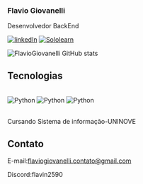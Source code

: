 ### Flavio Giovanelli
Desenvolvedor BackEnd


[![linkedIn](https://img.shields.io/badge/LinkedIn-0077B5?style=for-the-badge&logo=linkedin&logoColor=white)](https://www.linkedin.com/in/flaviogiovanelli123/)
[![Sololearn](https://img.shields.io/badge/-Sololearn-3a464b?style=for-the-badge&logo=Sololearn&logoColor=white)](https://www.sololearn.com/pt/profile/31507044)

![FlavioGiovanelli GitHub stats](https://github-readme-stats.vercel.app/api?username=FlavioGiovanelli&show_icons=true&theme=radical)

## Tecnologias

<div style="display: inline_block"><br/>
  <img aling="center" alt="Python" src="https://img.shields.io/badge/Python-3776AB?style=for-the-badge&logo=python&logoColor=white"/>
  <img aling="center" alt="Python" src="https://img.shields.io/badge/Flask-000000?style=for-the-badge&logo=flask&logoColor=white"/>
  <img aling="center" alt="Python" src="https://img.shields.io/badge/GitHub-100000?style=for-the-badge&logo=github&logoColor=white"/>
  </div><br>

  Cursando Sistema de informação-UNINOVE

  ## Contato
  E-mail:flaviogiovanelli.contato@gmail.com
  
  Discord:flavin2590
  
